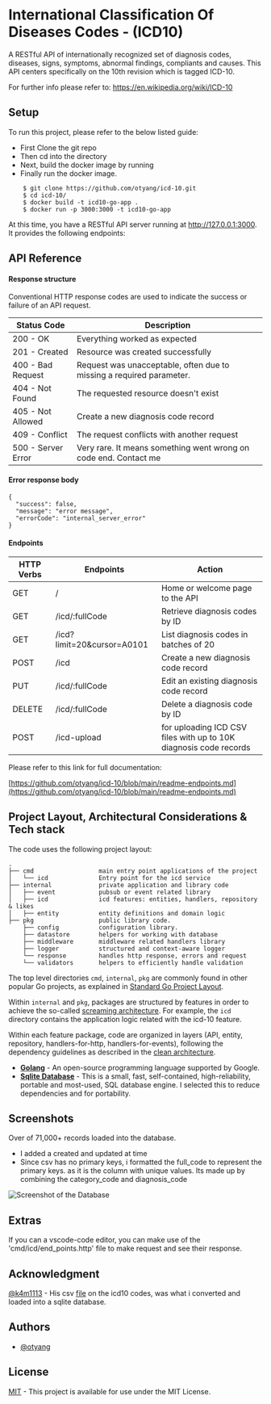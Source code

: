 
# International Classification Of Diseases Codes -  (ICD10) 

A RESTful API of internationally recognized set of diagnosis codes, diseases, signs, symptoms, abnormal findings, compliants and causes. This API centers specifically on the 10th revision which is tagged ICD-10. 

For further info please refer to: https://en.wikipedia.org/wiki/ICD-10


## Setup

To run this project, please refer to the below listed guide:


- First Clone the git repo
- Then cd into the directory 
- Next, build the docker image by running
- Finally run the docker image. 

```
    $ git clone https://github.com/otyang/icd-10.git
    $ cd icd-10/
    $ docker build -t icd10-go-app .  
    $ docker run -p 3000:3000 -t icd10-go-app
```

At this time, you have a RESTful API server running at http://127.0.0.1:3000. It provides the following endpoints:
## API Reference

#### Response structure
Conventional HTTP response codes are used to indicate the success or failure of an API request. 

| Status Code | Description|
| --- | --- | 
| 200 - OK | Everything worked as expected|
| 201 - Created | Resource was created successfully |
| 400 - Bad Request| Request was unacceptable, often due to missing a required parameter. | 
| 404 - Not Found | The requested resource doesn't exist  | 
| 405 - Not Allowed | Create a new diagnosis code record |
| 409 - Conflict | The request conflicts with another request | 
| 500 - Server Error | Very rare. It means something went wrong on code end. Contact me | 


#### Error response body
````
{
  "success": false,
  "message": "error message",
  "errorCode": "internal_server_error"
}
````


####  Endpoints
| HTTP Verbs | Endpoints | Action |
| --- | --- | --- |
| GET | / | Home or welcome page to the API |
| GET | /icd/:fullCode | Retrieve diagnosis codes by ID  | 
| GET | /icd?limit=20&cursor=A0101 | List diagnosis codes in batches of 20  | 
| POST | /icd | Create a new diagnosis code record |
| PUT | /icd/:fullCode | Edit an existing diagnosis code record | 
| DELETE | /icd/:fullCode | Delete a diagnosis code by ID |
| POST | /icd-upload | for uploading ICD CSV files with up to 10K diagnosis code records |



Please refer to this link for full documentation: 

[https://github.com/otyang/icd-10/blob/main/readme-endpoints.md](https://github.com/otyang/icd-10/blob/main/readme-endpoints.md)


## Project Layout, Architectural Considerations & Tech stack 

The code uses the following project layout:
 
```
.
├── cmd                  main entry point applications of the project
│   └── icd              Entry point for the icd service
├── internal             private application and library code
│   ├── event            pubsub or event related library
│   ├── icd              icd features: entities, handlers, repository & likes
│   ├── entity           entity definitions and domain logic
├── pkg                  public library code. 
    ├── config           configuration library.  
    ├── datastore        helpers for working with database
    ├── middleware       middleware related handlers library
    ├── logger           structured and context-aware logger
    └── response         handles http response, errors and request
    └── validators       helpers to efficiently handle validation 
```

The top level directories `cmd`, `internal`, `pkg` are commonly found in other popular Go projects, as explained in
[Standard Go Project Layout](https://github.com/golang-standards/project-layout).

Within `internal` and `pkg`, packages are structured by features in order to achieve the so-called
[screaming architecture](https://blog.cleancoder.com/uncle-bob/2011/09/30/Screaming-Architecture.html). For example, 
the `icd` directory contains the application logic related with the icd-10 feature. 

Within each feature package, code are organized in layers (API, entity, repository, handlers-for-http, handlers-for-events), following the dependency guidelines
as described in the [clean architecture](https://blog.cleancoder.com/uncle-bob/2012/08/13/the-clean-architecture.html).

 
* **[Golang](https://go.dev/)** - An open-source programming language supported by Google. 
* **[Sqlite Database](https://sqlite.org/)** - This is a small, fast, self-contained, high-reliability, portable and most-used, SQL database engine. I selected this to reduce dependencies and for portability.




## Screenshots

Over of 71,000+ records loaded into the database. 

- I added a created and updated at time
- Since csv has no primary keys, i formatted the full_code to represent the primary keys. as it is the column with unique values. Its made up by combining the category_code and diagnosis_code

![Screenshot of the Database](https://raw.githubusercontent.com/otyang/pimgz/main/screenshot.png)
 

## Extras

If you can a vscode-code editor, you can make use of the 'cmd/icd/end_points.http' file to make request and see their response.

## Acknowledgment
[@k4m1113](https://github.com/k4m1113) - His csv [file](https://github.com/k4m1113/ICD-10-CSV) on the icd10 codes, was what i converted and loaded into a sqlite database.

## Authors

- [@otyang](https://www.github.com/otyang)

## License

[MIT](https://choosealicense.com/licenses/mit/) - This project is available for use under the MIT License.
